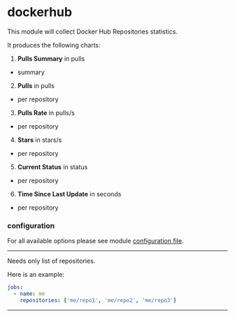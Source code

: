 # dockerhub

This module will collect Docker Hub Repositories statistics.


It produces the following charts:

1. **Pulls Summary** in pulls
  * summary

2. **Pulls** in pulls
  * per repository
 
3. **Pulls Rate** in pulls/s
  * per repository

4. **Stars** in stars/s
  * per repository
  
5. **Current Status** in status
  * per repository
  
6. **Time Since Last Update** in seconds
  * per repository


### configuration

For all available options please see module [configuration file](https://github.com/netdata/go.d.plugin/blob/master/config/go.d/dockerhub.conf).
___

Needs only list of repositories.

Here is an example:

```yaml
jobs:
  - name: me
    repositories: ['me/repo1', 'me/repo2', 'me/repo3'] 
```
---
